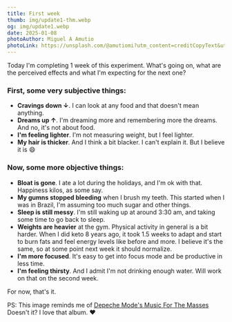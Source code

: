 ```yaml
---
title: First week
thumb: img/update1-thm.webp
og: img/update1.webp
date: 2025-01-08
photoAuthor: Miguel A Amutio
photoLink: https://unsplash.com/@amutiomi?utm_content=creditCopyText&utm_medium=referral&utm_source=unsplash
---
```


Today I'm completing 1 week of this experiment. What's going on, what are the perceived effects and what I'm expecting for the next one?

### First, some very subjective things:

- **Cravings down ↓**. I can look at any food and that doesn't mean anything.
- **Dreams up ↑**. I'm dreaming more and remembering more the dreams. And no, it's not about food.
- **I'm feeling lighter**. I'm not measuring weight, but I feel lighter.
- **My hair is thicker**. And I think a bit blacker. I can't explain it. But I believe it is 😄

### Now, some more objective things:

- **Bloat is gone**. I ate a lot during the holidays, and I'm ok with that. Happiness kilos, as some say.
- **My gumns stopped bleeding** when I brush my teeth. This started when I was in Brazil, I'm assuming too much sugar and other things.
- **Sleep is still messy**. I'm still waking up at around 3:30 am, and taking some time to go back to sleep.
- **Weights are heavier** at the gym. Physical activity in general is a bit harder. When I did keto 8 years ago, it took 1.5 weeks to adapt and start to burn fats and feel energy levels like before and more. I believe it's the same, so at some point next week it should normalize.
- **I'm more focused**. It's easy to get into focus mode and be productive in less time.
- **I'm feeling thirsty**. And I admit I'm not drinking enough water. Will work on that on the second week.

For now, that's it.

PS: This image reminds me of [Depeche Mode's Music For The Masses](https://youtu.be/Ozf8Wikjt18?si=H-mkvNRUGNfZA-R-) Doesn't it? I love that album. ❤️
